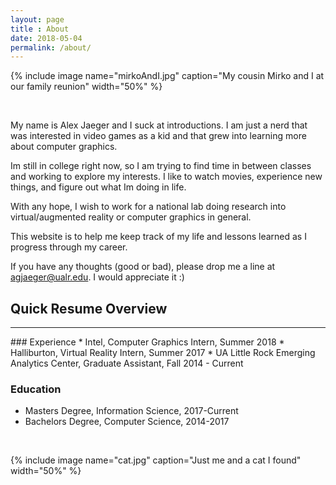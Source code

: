 ```yaml
---
layout: page
title : About
date: 2018-05-04
permalink: /about/
---
```


{% include image name="mirkoAndI.jpg" caption="My cousin Mirko and I at our family reunion" width="50%" %}

<br>

My name is Alex Jaeger and I suck at introductions. I am just a nerd that 
was interested in video games as a kid and that grew into learning more 
about computer graphics.

Im still in college right now, so I am trying to find time in between classes 
and working to explore my interests. I like to watch movies, experience new things, 
and figure out what Im doing in life. 

With any hope, I wish to work for a national lab doing research into 
virtual/augmented reality or computer graphics in general.

This website is to help me keep track of my life and lessons learned as I 
progress through my career.

If you have any thoughts (good or bad), please drop me a line at 
agjaeger@ualr.edu. I would appreciate it :)

## Quick Resume Overview
<hr>
### Experience
* Intel, Computer Graphics Intern, Summer 2018
* Halliburton, Virtual Reality Intern, Summer 2017
* UA Little Rock Emerging Analytics Center, Graduate Assistant, Fall 2014 - Current

### Education
* Masters Degree, Information Science, 2017-Current
* Bachelors Degree, Computer Science, 2014-2017

<br>

{% include image name="cat.jpg" caption="Just me and a cat I found" width="50%" %}
